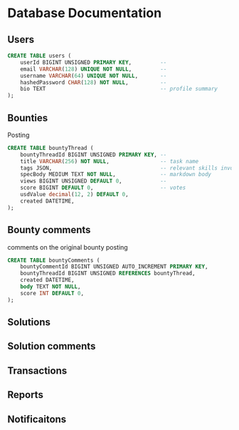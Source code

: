 # Database Documentation


## Users

```sql
CREATE TABLE users (
    userId BIGINT UNSIGNED PRIMARY KEY,         -- 
    email VARCHAR(128) UNIQUE NOT NULL,         --
    username VARCHAR(64) UNIQUE NOT NULL,       --
    hashedPassword CHAR(128) NOT NULL,          -- 
    bio TEXT                                    -- profile summary
);
```

## Bounties
Posting
```sql
CREATE TABLE bountyThread (
    bountyThreadId BIGINT UNSIGNED PRIMARY KEY, --
    title VARCHAR(256) NOT NULL,                -- task name
    tags JSON,                                  -- relevant skills involved
    specBody MEDIUM TEXT NOT NULL,              -- markdown body
    views BIGINT UNSIGNED DEFAULT 0,            -- 
    score BIGINT DEFAULT 0,                     -- votes
    usdValue decimal(12, 2) DEFAULT 0,
    created DATETIME,
);
```

## Bounty comments
comments on the original bounty posting
```sql
CREATE TABLE bountyComments (
    bountyCommentId BIGINT UNSIGNED AUTO_INCREMENT PRIMARY KEY,
    bountyThreadId BIGINT UNSIGNED REFERENCES bountyThread,
    created DATETIME,
    body TEXT NOT NULL,
    score INT DEFAULT 0,
);
```

## Solutions

## Solution comments

## Transactions

## Reports

## Notificaitons



